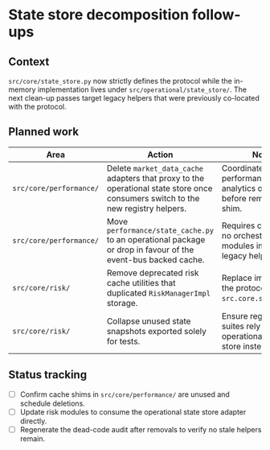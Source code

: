 # State store decomposition follow-ups

## Context

`src/core/state_store.py` now strictly defines the protocol while the in-memory
implementation lives under `src/operational/state_store/`. The next clean-up
passes target legacy helpers that were previously co-located with the protocol.

## Planned work

| Area | Action | Notes |
| --- | --- | --- |
| `src/core/performance/` | Delete `market_data_cache` adapters that proxy to the operational state store once consumers switch to the new registry helpers. | Coordinate with performance analytics owners before removing the shim. |
| `src/core/performance/` | Move `performance/state_cache.py` to an operational package or drop in favour of the event-bus backed cache. | Requires confirming no orchestration modules import the legacy helper. |
| `src/core/risk/` | Remove deprecated risk cache utilities that duplicated `RiskManagerImpl` storage. | Replace imports with the protocol from `src.core.state_store`. |
| `src/core/risk/` | Collapse unused state snapshots exported solely for tests. | Ensure regression suites rely on the operational state store instead. |

## Status tracking

- [ ] Confirm cache shims in `src/core/performance/` are unused and schedule deletions.
- [ ] Update risk modules to consume the operational state store adapter directly.
- [ ] Regenerate the dead-code audit after removals to verify no stale helpers remain.
